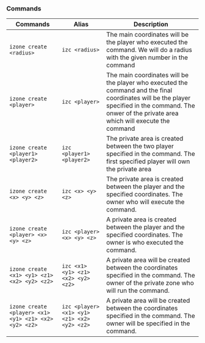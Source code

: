 ### Commands

| Commands | Alias | Description |
|----------|-------|-------------|
| `izone create <radius>` | `izc <radius>`  | The main coordinates will be the player who executed the command. We will do a radius with the given number in the command |
| `izone create <player>` | `izc <player>`  | The main coordinates will be the player who executed the command and the final coordinates will be the player specified in the command. The onwer of the private area which will execute the command |
| `izone create <player1> <player2>` | `izc <player1> <player2>` | The private area is created between the two player specified in the command. The first specified player will own the private area |
| `izone create <x> <y> <z> ` | `izc <x> <y> <z>` | The private area is created between the player and the specified coordinates. The owner who will execute the command. |
| `izone create <player> <x> <y> <z> ` | `izc <player> <x> <y> <z> ` |  A private area is created between the player and the specified coordinates. The owner is who executed the command. |
| `izone create <x1> <y1> <z1> <x2> <y2> <z2>` | `izc <x1> <y1> <z1> <x2> <y2> <z2>` | A private area will be created between the coordinates specified in the command. The owner of the private zone who will run the command. |
| `izone create <player> <x1> <y1> <z1> <x2> <y2> <z2>` | `izc <player> <x1> <y1> <z1> <x2> <y2> <z2>` | A private area will be created between the coordinates specified in the command. The owner will be specified in the command. |

